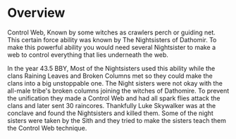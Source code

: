 # Overview

Control Web, Known by some witches as crawlers perch or guiding net.
This certain force ability was known by The Nightsisters of Dathomir.
To make this powerful ability you would need several Nightsister to make a web to control everything that lies underneath the web.

In the year 43.5 BBY, Most of the Nightsisters used this ability while the clans Raining Leaves and Broken Columns met so they could make the clans into a big unstoppable one.
The Night sisters were not okay with the all-male tribe's broken columns joining the witches of Dathomire.
To prevent the unification they made a Control Web and had all spark flies attack the clans and later sent 30 raincores.
Thankfully Luke Skywalker was at the conclave and found the Nightsisters and killed them.
Some of the night sisters were taken by the Sith and they tried to make the sisters teach them the Control Web technique.
